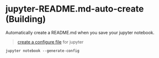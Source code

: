 # jupyter-README.md-auto-create (Building)
Automatically create a README.md when you save your jupyter notebook.

> [create a configure file](https://jupyter-notebook.readthedocs.io/en/stable/config.html) for jupyter

```
jupyter notebook --generate-config
```
